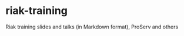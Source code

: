 riak-training
=============

Riak training slides and talks (in Markdown format), ProServ and others

